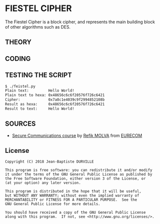 # FIESTEL CIPHER
The Fiestel Cipher is a block cipher, and represents the main building block of other algorithms such as DES. <br/>

## THEORY

## CODING

## TESTING THE SCRIPT
```sh
$ ./feistel.py 
Plain text:         Hello World!
Plain text to hexa: 0x48656c6c6f20576f726c6421
Cipher:             0x7a8c1e4039c9f2994852108b
Result as hexa:     0x48656c6c6f20576f726c6421
Result to text:     Hello World!
```

## SOURCES
* [Secure Communications course](http://www.eurecom.fr/en/course/SecCom-2017Fall) by [Refik MOLVA](http://www.eurecom.fr/en/people/molva-refik) from [EURECOM](http://www.eurecom.fr/en/eurecom/strategy)

## License

    Copyright (C) 2018 Jean-Baptiste DURVILLE

    This program is free software: you can redistribute it and/or modify
    it under the terms of the GNU General Public License as published by
    the Free Software Foundation, either version 3 of the License, or
    (at your option) any later version.

    This program is distributed in the hope that it will be useful,
    but WITHOUT ANY WARRANTY; without even the implied warranty of
    MERCHANTABILITY or FITNESS FOR A PARTICULAR PURPOSE.  See the
    GNU General Public License for more details.

    You should have received a copy of the GNU General Public License
    along with this program.  If not, see <http://www.gnu.org/licenses/>.
